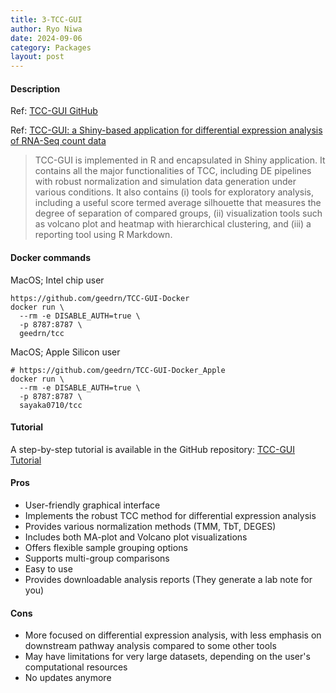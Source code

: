 ```yaml
---
title: 3-TCC-GUI
author: Ryo Niwa
date: 2024-09-06
category: Packages
layout: post
---
```


#### Description
Ref: [TCC-GUI GitHub](https://github.com/swsoyee/TCC-GUI)

Ref: [TCC-GUI: a Shiny-based application for differential expression analysis of RNA-Seq count data](https://doi.org/10.1186/s13104-019-4179-2 )

> TCC-GUI is implemented in R and encapsulated in Shiny application. It contains all the major functionalities of TCC, including DE pipelines with robust normalization and simulation data generation under various conditions. It also contains (i) tools for exploratory analysis, including a useful score termed average silhouette that measures the degree of separation of compared groups, (ii) visualization tools such as volcano plot and heatmap with hierarchical clustering, and (iii) a reporting tool using R Markdown.

#### Docker commands
MacOS; Intel chip user

```bash=
https://github.com/geedrn/TCC-GUI-Docker
docker run \
  --rm -e DISABLE_AUTH=true \
  -p 8787:8787 \
  geedrn/tcc
```

MacOS; Apple Silicon user

```bash=
# https://github.com/geedrn/TCC-GUI-Docker_Apple
docker run \
  --rm -e DISABLE_AUTH=true \
  -p 8787:8787 \
  sayaka0710/tcc
```

#### Tutorial

A step-by-step tutorial is available in the GitHub repository:
[TCC-GUI Tutorial](https://github.com/swsoyee/TCC-GUI/blob/master/README.md)

#### Pros

- User-friendly graphical interface
- Implements the robust TCC method for differential expression analysis
- Provides various normalization methods (TMM, TbT, DEGES)
- Includes both MA-plot and Volcano plot visualizations
- Offers flexible sample grouping options
- Supports multi-group comparisons
- Easy to use
- Provides downloadable analysis reports (They generate a lab note for you)

#### Cons

- More focused on differential expression analysis, with less emphasis on downstream pathway analysis compared to some other tools
- May have limitations for very large datasets, depending on the user's computational resources
- No updates anymore
